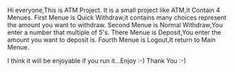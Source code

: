 Hi everyone,This is ATM Project. 
It is a small project like ATM,It Contain 4 Menues. 
First Menue is Quick Withdraw,it contains many choices represent the amount you want to withdraw. 
Second Menue is Normal Withdraw,You enter a number that multiple of 5's.
There Menue is Deposit,You enter the amount you want to deposit is.
Fourth Menue is Logout,It return to Main Menue.

I think it will be enjoyable if you run it...Enjoy :-)
Thank You :-)
